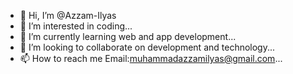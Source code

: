 - 👋 Hi, I’m @Azzam-Ilyas
- 👀 I’m interested in coding...
- 🌱 I’m currently learning web and app development...
- 💞️ I’m looking to collaborate on development and technology...
- 📫 How to reach me Email:muhammadazzamilyas@gmail.com...

<!---
azzam138/azzam138 is a ✨ special ✨ repository because its `README.md` (this file) appears on your GitHub profile.
You can click the Preview link to take a look at your changes.
--->
